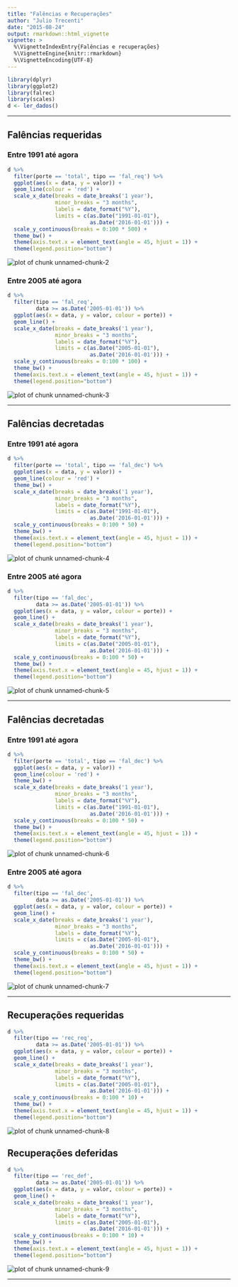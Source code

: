 ```yaml
---
title: "Falências e Recuperações"
author: "Julio Trecenti"
date: "2015-08-24"
output: rmarkdown::html_vignette
vignette: >
  %\VignetteIndexEntry{Falências e recuperações}
  %\VignetteEngine{knitr::rmarkdown}
  %\VignetteEncoding{UTF-8}
---
```



```r
library(dplyr)
library(ggplot2)
library(falrec)
library(scales)
d <- ler_dados()
```

-----

## Falências requeridas

### Entre 1991 até agora


```r
d %>%
  filter(porte == 'total', tipo == 'fal_req') %>%
  ggplot(aes(x = data, y = valor)) +
  geom_line(colour = 'red') +
  scale_x_date(breaks = date_breaks('1 year'), 
               minor_breaks = "3 months",
               labels = date_format("%Y"),
               limits = c(as.Date("1991-01-01"), 
                          as.Date('2016-01-01'))) +
  scale_y_continuous(breaks = 0:100 * 500) +
  theme_bw() +
  theme(axis.text.x = element_text(angle = 45, hjust = 1)) +
  theme(legend.position="bottom")
```

![plot of chunk unnamed-chunk-2](figure/unnamed-chunk-2-1.png) 

### Entre 2005 até agora


```r
d %>%
  filter(tipo == 'fal_req', 
         data >= as.Date('2005-01-01')) %>%
  ggplot(aes(x = data, y = valor, colour = porte)) +
  geom_line() +
  scale_x_date(breaks = date_breaks('1 year'), 
               minor_breaks = "3 months",
               labels = date_format("%Y"),
               limits = c(as.Date("2005-01-01"), 
                          as.Date('2016-01-01'))) +
  scale_y_continuous(breaks = 0:100 * 100) +
  theme_bw() +
  theme(axis.text.x = element_text(angle = 45, hjust = 1)) +
  theme(legend.position="bottom")
```

![plot of chunk unnamed-chunk-3](figure/unnamed-chunk-3-1.png) 

-----

## Falências decretadas

### Entre 1991 até agora


```r
d %>%
  filter(porte == 'total', tipo == 'fal_dec') %>%
  ggplot(aes(x = data, y = valor)) +
  geom_line(colour = 'red') +
  theme_bw() +
  scale_x_date(breaks = date_breaks('1 year'), 
               minor_breaks = "3 months",
               labels = date_format("%Y"),
               limits = c(as.Date("1991-01-01"), 
                          as.Date('2016-01-01'))) +
  scale_y_continuous(breaks = 0:100 * 50) +
  theme_bw() +
  theme(axis.text.x = element_text(angle = 45, hjust = 1)) +
  theme(legend.position="bottom")
```

![plot of chunk unnamed-chunk-4](figure/unnamed-chunk-4-1.png) 

### Entre 2005 até agora


```r
d %>%
  filter(tipo == 'fal_dec', 
         data >= as.Date('2005-01-01')) %>%
  ggplot(aes(x = data, y = valor, colour = porte)) +
  geom_line() +
  scale_x_date(breaks = date_breaks('1 year'), 
               minor_breaks = "3 months",
               labels = date_format("%Y"),
               limits = c(as.Date("2005-01-01"), 
                          as.Date('2016-01-01'))) +
  scale_y_continuous(breaks = 0:100 * 50) +
  theme_bw() +
  theme(axis.text.x = element_text(angle = 45, hjust = 1)) +
  theme(legend.position="bottom")
```

![plot of chunk unnamed-chunk-5](figure/unnamed-chunk-5-1.png) 

-----

## Falências decretadas

### Entre 1991 até agora


```r
d %>%
  filter(porte == 'total', tipo == 'fal_dec') %>%
  ggplot(aes(x = data, y = valor)) +
  geom_line(colour = 'red') +
  theme_bw() +
  scale_x_date(breaks = date_breaks('1 year'), 
               minor_breaks = "3 months",
               labels = date_format("%Y"),
               limits = c(as.Date("1991-01-01"), 
                          as.Date('2016-01-01'))) +
  scale_y_continuous(breaks = 0:100 * 50) +
  theme_bw() +
  theme(axis.text.x = element_text(angle = 45, hjust = 1)) +
  theme(legend.position="bottom")
```

![plot of chunk unnamed-chunk-6](figure/unnamed-chunk-6-1.png) 

### Entre 2005 até agora


```r
d %>%
  filter(tipo == 'fal_dec', 
         data >= as.Date('2005-01-01')) %>%
  ggplot(aes(x = data, y = valor, colour = porte)) +
  geom_line() +
  scale_x_date(breaks = date_breaks('1 year'), 
               minor_breaks = "3 months",
               labels = date_format("%Y"),
               limits = c(as.Date("2005-01-01"), 
                          as.Date('2016-01-01'))) +
  scale_y_continuous(breaks = 0:100 * 50) +
  theme_bw() +
  theme(axis.text.x = element_text(angle = 45, hjust = 1)) +
  theme(legend.position="bottom")
```

![plot of chunk unnamed-chunk-7](figure/unnamed-chunk-7-1.png) 

-----

## Recuperações requeridas


```r
d %>%
  filter(tipo == 'rec_req', 
         data >= as.Date('2005-01-01')) %>%
  ggplot(aes(x = data, y = valor, colour = porte)) +
  geom_line() +
  scale_x_date(breaks = date_breaks('1 year'), 
               minor_breaks = "3 months",
               labels = date_format("%Y"),
               limits = c(as.Date("2005-01-01"), 
                          as.Date('2016-01-01'))) +
  scale_y_continuous(breaks = 0:100 * 10) +
  theme_bw() +
  theme(axis.text.x = element_text(angle = 45, hjust = 1)) +
  theme(legend.position="bottom")
```

![plot of chunk unnamed-chunk-8](figure/unnamed-chunk-8-1.png) 

## Recuperações deferidas


```r
d %>%
  filter(tipo == 'rec_def', 
         data >= as.Date('2005-01-01')) %>%
  ggplot(aes(x = data, y = valor, colour = porte)) +
  geom_line() +
  scale_x_date(breaks = date_breaks('1 year'), 
               minor_breaks = "3 months",
               labels = date_format("%Y"),
               limits = c(as.Date("2005-01-01"), 
                          as.Date('2016-01-01'))) +
  scale_y_continuous(breaks = 0:100 * 10) +
  theme_bw() +
  theme(axis.text.x = element_text(angle = 45, hjust = 1)) +
  theme(legend.position="bottom")
```

![plot of chunk unnamed-chunk-9](figure/unnamed-chunk-9-1.png) 

-----

